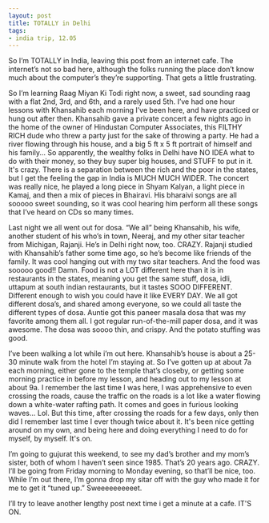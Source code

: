 ```yaml
---
layout: post
title: TOTALLY in Delhi
tags:
- india trip, 12.05
---
```

So I’m TOTALLY in India, leaving this post from an internet cafe. The internet’s not so bad here, although the folks running the place don’t know much about the computer’s they’re supporting. That gets a little frustrating.

So I’m learning Raag Miyan Ki Todi right now, a sweet, sad sounding raag with a flat 2nd, 3rd, and 6th, and a rarely used 5th. I’ve had one hour lessons with Khansahib each morning I’ve been here, and have practiced or hung out after then. Khansahib gave a private concert a few nights ago in the home of the owner of Hindustan Computer Associates, this FILTHY RICH dude who threw a party just for the sake of throwing a party. He had a river flowing through his house, and a big 5 ft x 5 ft portrait of himself and his family... So apparently, the wealthy folks in Delhi have NO IDEA what to do with their money, so they buy super big houses, and STUFF to put in it. It's crazy. There is a separation between the rich and the poor in the states, but I get the feeling the gap in India is MUCH MUCH WIDER. The concert was really nice, he played a long piece in Shyam Kalyan, a light piece in Kamaj, and then a mix of pieces in Bhairavi. His bharaivi songs are all sooooo sweet sounding, so it was cool hearing him perform all these songs that I’ve heard on CDs so many times.

Last night we all went out for dosa. “We all” being Khansahib, his wife, another student of his who’s in town, Neeraj, and my other sitar teacher from Michigan, Rajanji. He’s in Delhi right now, too. CRAZY. Rajanji studied with Khansahib’s father some time ago, so he’s become like friends of the family. It was cool hanging out with my two sitar teachers. And the food was sooooo good!! Damn. Food is not a LOT different here than it is in restaurants in the states, meaning you get the same stuff, dosa, idli, uttapum at south indian restaurants, but it tastes SOOO DIFFERENT. Different enough to wish you could have it like EVERY DAY. We all got different dosa’s, and shared among everyone, so we could all taste the different types of dosa. Auntie got this paneer masala dosa that was my favorite among them all. I got regular run-of-the-mill paper dosa, and it was awesome. The dosa was soooo thin, and crispy. And the potato stuffing was good.

I’ve been walking a lot while i’m out here. Khansahib’s house is about a 25-30 minute walk from the hotel I’m staying at. So I’ve gotten up at about 7a each morning, either gone to the temple that’s closeby, or getting some morning practice in before my lesson, and heading out to my lesson at about 9a. I remember the last time I was here, I was apprehensive to even crossing the roads, cause the traffic on the roads is a lot like a water flowing down a white-water rafting path. It comes and goes in furious looking waves... Lol. But this time, after crossing the roads for a few days, only then did I remember last time I ever though twice about it. It's been nice getting around on my own, and being here and doing everything I need to do for myself, by myself. It's on.

I’m going to gujurat this weekend, to see my dad’s brother and my mom’s sister, both of whom I haven’t seen since 1985. That’s 20 years ago. CRAZY. I’ll be going from Friday morning to Monday evening, so that’ll be nice, too. While I’m out there, I’m gonna drop my sitar off with the guy who made it for me to get it “tuned up.” Sweeeeeeeeeet.

I’ll try to leave another lengthy post next time i get a minute at a cafe. IT'S ON.
